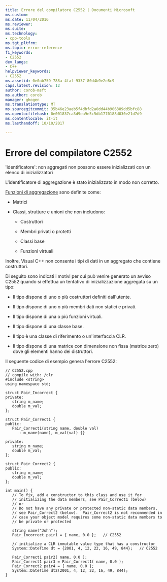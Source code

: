 ```yaml
---
title: Errore del compilatore C2552 | Documenti Microsoft
ms.custom: 
ms.date: 11/04/2016
ms.reviewer: 
ms.suite: 
ms.technology:
- cpp-tools
ms.tgt_pltfrm: 
ms.topic: error-reference
f1_keywords:
- C2552
dev_langs:
- C++
helpviewer_keywords:
- C2552
ms.assetid: 0e0ab759-788a-4faf-9337-80d4b9e2e8c9
caps.latest.revision: 12
author: corob-msft
ms.author: corob
manager: ghogen
ms.translationtype: MT
ms.sourcegitcommit: 35b46e23aeb5f4dbfd2a0dd44b906389dd5bfc88
ms.openlocfilehash: 0e001837ca3d9ea9e5c5db1770188d030e21d7d9
ms.contentlocale: it-it
ms.lasthandoff: 10/10/2017

---
```

# <a name="compiler-error-c2552"></a>Errore del compilatore C2552
'identificatore': non aggregati non possono essere inizializzati con un elenco di inizializzatori  
  
 L'identificatore di aggregazione è stato inizializzato in modo non corretto.  
  
 [Funzioni di aggregazione](../../c-language/initializing-aggregate-types.md) sono definite come:  
  
-   Matrici  
  
-   Classi, strutture e unioni che non includono:  
  
    -   Costruttori  
  
    -   Membri privati o protetti  
  
    -   Classi base  
  
    -   Funzioni virtuali  
  
 Inoltre, Visual C++ non consente i tipi di dati in un aggregato che contiene costruttori.  
  
 Di seguito sono indicati i motivi per cui può venire generato un avviso C2552 quando si effettua un tentativo di inizializzazione aggregata su un tipo:  
  
-   Il tipo dispone di uno o più costruttori definiti dall'utente.  
  
-   Il tipo dispone di uno o più membri dati non statici e privati.  
  
-   Il tipo dispone di una o più funzioni virtuali.  
  
-   Il tipo dispone di una classe base.  
  
-   Il tipo è una classe di riferimento o un'interfaccia CLR.  
  
-   Il tipo dispone di una matrice con dimensione non fissa (matrice zero) dove gli elementi hanno dei distruttori.  
  
 Il seguente codice di esempio genera l'errore C2552:  
  
```  
// C2552.cpp  
// compile with: /clr  
#include <string>  
using namespace std;  
  
struct Pair_Incorrect {  
private:  
   string m_name;  
   double m_val;  
};  
  
struct Pair_Correct1 {  
public:  
   Pair_Correct1(string name, double val)  
      : m_name(name), m_val(val) {}  
  
private:  
   string m_name;  
   double m_val;  
};  
  
struct Pair_Correct2 {  
public:  
   string m_name;  
   double m_val;  
};  
  
int main() {  
   // To fix, add a constructor to this class and use it for   
   // initializing the data members, see Pair_Correct1 (below)  
   // or  
   // Do not have any private or protected non-static data members,   
   // see Pair_Correct2 (below).  Pair_Correct2 is not recommended in   
   // case your object model requires some non-static data members to   
   // be private or protected  
  
   string name("John");  
   Pair_Incorrect pair1 = { name, 0.0 };   // C2552  
  
   // initialize a CLR immutable value type that has a constructor  
   System::DateTime dt = {2001, 4, 12, 22, 16, 49, 844};   // C2552   
  
   Pair_Correct1 pair2( name, 0.0 );  
   Pair_Correct1 pair3 = Pair_Correct1( name, 0.0 );  
   Pair_Correct2 pair4 = { name, 0.0 };  
   System::DateTime dt2(2001, 4, 12, 22, 16, 49, 844);  
}  
```
